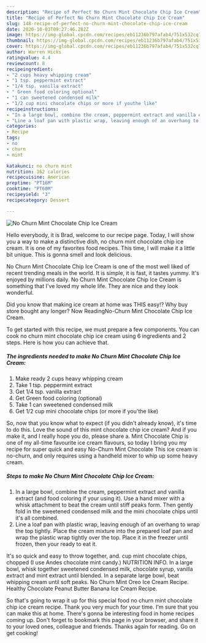 ```yaml
---
description: "Recipe of Perfect No Churn Mint Chocolate Chip Ice Cream"
title: "Recipe of Perfect No Churn Mint Chocolate Chip Ice Cream"
slug: 148-recipe-of-perfect-no-churn-mint-chocolate-chip-ice-cream
date: 2020-10-03T09:27:46.282Z
image: https://img-global.cpcdn.com/recipes/eb11236b797afab4/751x532cq70/no-churn-mint-chocolate-chip-ice-cream-recipe-main-photo.jpg
thumbnail: https://img-global.cpcdn.com/recipes/eb11236b797afab4/751x532cq70/no-churn-mint-chocolate-chip-ice-cream-recipe-main-photo.jpg
cover: https://img-global.cpcdn.com/recipes/eb11236b797afab4/751x532cq70/no-churn-mint-chocolate-chip-ice-cream-recipe-main-photo.jpg
author: Warren Hicks
ratingvalue: 4.4
reviewcount: 8
recipeingredient:
- "2 cups heavy whipping cream"
- "1 tsp. peppermint extract"
- "1/4 tsp. vanilla extract"
- " Green food coloring optional"
- "1 can sweetened condensed milk"
- "1/2 cup mini chocolate chips or more if youthe like"
recipeinstructions:
- "In a large bowl, combine the cream, peppermint extract and vanilla extract (and food coloring if your using it). Use a hand mixer with a whisk attachment to beat the cream until stiff peaks form. Then gently fold in the sweetened condensed milk and the mini chocolate chips until it&#39;s all combined."
- "Line a loaf pan with plastic wrap, leaving enough of an overhang to wrap the top tightly. Place the cream mixture into the prepared loaf pan and wrap the plastic wrap tightly over the top. Place it in the freezer until frozen, then your ready to eat it."
categories:
- Recipe
tags:
- no
- churn
- mint

katakunci: no churn mint 
nutrition: 162 calories
recipecuisine: American
preptime: "PT16M"
cooktime: "PT60M"
recipeyield: "3"
recipecategory: Dessert

---
```



![No Churn Mint Chocolate Chip Ice Cream](https://img-global.cpcdn.com/recipes/eb11236b797afab4/751x532cq70/no-churn-mint-chocolate-chip-ice-cream-recipe-main-photo.jpg)

Hello everybody, it is Brad, welcome to our recipe page. Today, I will show you a way to make a distinctive dish, no churn mint chocolate chip ice cream. It is one of my favorites food recipes. This time, I will make it a little bit unique. This is gonna smell and look delicious.

No Churn Mint Chocolate Chip Ice Cream is one of the most well liked of recent trending meals in the world. It is simple, it is fast, it tastes yummy. It's enjoyed by millions daily. No Churn Mint Chocolate Chip Ice Cream is something that I've loved my whole life. They are nice and they look wonderful.

Did you know that making ice cream at home was THIS easy!? Why buy store bought any longer? Now ReadingNo-Churn Mint Chocolate Chip Ice Cream.


To get started with this recipe, we must prepare a few components. You can cook no churn mint chocolate chip ice cream using 6 ingredients and 2 steps. Here is how you can achieve that.

<!--inarticleads1-->

##### The ingredients needed to make No Churn Mint Chocolate Chip Ice Cream:

1. Make ready 2 cups heavy whipping cream
1. Take 1 tsp. peppermint extract
1. Get 1/4 tsp. vanilla extract
1. Get  Green food coloring (optional)
1. Take 1 can sweetened condensed milk
1. Get 1/2 cup mini chocolate chips (or more if you&#39;the like)


So, now that you know what to expect (if you didn&#39;t already know), it&#39;s time to do this. Love the sound of this mint chocolate chip ice cream? And if you make it, and I really hope you do, please share a. Mint Chocolate Chip is one of my all-time favourite ice cream flavours, so today I bring you my recipe for super quick and easy No-Churn Mint Chocolate This ice cream is no-churn, and only requires using a handheld mixer to whip up some heavy cream. 

<!--inarticleads2-->

##### Steps to make No Churn Mint Chocolate Chip Ice Cream:

1. In a large bowl, combine the cream, peppermint extract and vanilla extract (and food coloring if your using it). Use a hand mixer with a whisk attachment to beat the cream until stiff peaks form. Then gently fold in the sweetened condensed milk and the mini chocolate chips until it&#39;s all combined.
1. Line a loaf pan with plastic wrap, leaving enough of an overhang to wrap the top tightly. Place the cream mixture into the prepared loaf pan and wrap the plastic wrap tightly over the top. Place it in the freezer until frozen, then your ready to eat it.


It&#39;s so quick and easy to throw together, and. cup mint chocolate chips, chopped (I use Andes chocolate mint candy.) NUTRITION INFO. In a large bowl, whisk together sweetened condensed milk, chocolate syrup, vanilla extract and mint extract until blended. In a separate large bowl, beat whipping cream until soft peaks. No Churn Mint Oreo Ice Cream Recipe. Healthy Chocolate Peanut Butter Banana Ice Cream Recipe. 

So that's going to wrap it up for this special food no churn mint chocolate chip ice cream recipe. Thank you very much for your time. I'm sure that you can make this at home. There's gonna be interesting food in home recipes coming up. Don't forget to bookmark this page in your browser, and share it to your loved ones, colleague and friends. Thanks again for reading. Go on get cooking!
